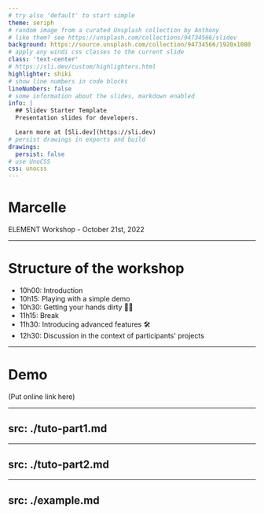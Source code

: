 ```yaml
---
# try also 'default' to start simple
theme: seriph
# random image from a curated Unsplash collection by Anthony
# like them? see https://unsplash.com/collections/94734566/slidev
background: https://source.unsplash.com/collection/94734566/1920x1080
# apply any windi css classes to the current slide
class: 'text-center'
# https://sli.dev/custom/highlighters.html
highlighter: shiki
# show line numbers in code blocks
lineNumbers: false
# some information about the slides, markdown enabled
info: |
  ## Slidev Starter Template
  Presentation slides for developers.

  Learn more at [Sli.dev](https://sli.dev)
# persist drawings in exports and build
drawings:
  persist: false
# use UnoCSS
css: unocss
---
```


# Marcelle

ELEMENT Workshop - October 21st, 2022

---

# Structure of the workshop

- 10h00: Introduction
- 10h15: Playing with a simple demo
- 10h30: Getting your hands dirty 🧑‍💻
- 11h15: Break
- 11h30: Introducing advanced features 🛠
- 12h30: Discussion in the context of participants' projects

---

# Demo

(Put online link here)

<!-- npx degit marcellejs/workshops/2022-10-21-element-workshop/demo element-tuto -->


---
src: ./tuto-part1.md
---

---
src: ./tuto-part2.md
---

---
src: ./example.md
---